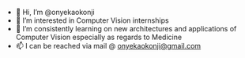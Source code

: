 - 👋 Hi, I’m @onyekaokonji
- 👀 I’m interested in Computer Vision internships
- 🌱 I’m consistently learning on new architectures and applications of Computer Vision especially as regards to Medicine
- 📫 I can be reached via mail @ onyekaokonji@gmail.com

<!---
onyekaokonji/onyekaokonji is a ✨ special ✨ repository because its `README.md` (this file) appears on your GitHub profile.
You can click the Preview link to take a look at your changes.
--->

